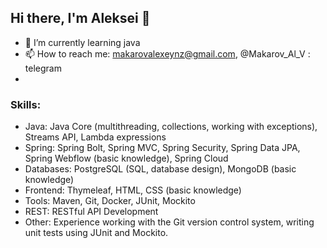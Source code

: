 ## Hi there, I'm Aleksei 👋

- 🌱 I’m currently learning java
- 📫 How to reach me: makarovalexeynz@gmail.com, @Makarov_Al_V : telegram
-  


### Skills:
- Java: Java Core (multithreading, collections, working with exceptions), Streams API, Lambda expressions
- Spring: Spring Bolt, Spring MVC, Spring Security, Spring Data JPA, Spring Webflow (basic knowledge), Spring Cloud
- Databases: PostgreSQL (SQL, database design), MongoDB (basic knowledge)
- Frontend: Thymeleaf, HTML, CSS (basic knowledge)
- Tools: Maven, Git, Docker, JUnit, Mockito
- REST: RESTful API Development
- Other: Experience working with the Git version control system, writing unit tests using JUnit and Mockito.

<!--
**Makarovalexeynz/makarovalexeynz** is a ✨ _special_ ✨ repository because its `README.md` (this file) appears on your GitHub profile.

Here are some ideas to get you started:

- 🔭 I’m currently working on ...
- 🌱 I’m currently learning ...
- 👯 I’m looking to collaborate on ...
- 🤔 I’m looking for help with ...
- 💬 Ask me about ...
- 📫 How to reach me: ...
- 😄 Pronouns: ...
- ⚡ Fun fact: ...
-->
